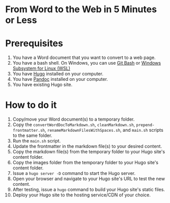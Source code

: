 # From Word to the Web in 5 Minutes or Less

# Prerequisites

1. You have a Word document that you want to convert to a web page.
2. You have a bash shell. On Windows, you can use [Git Bash](https://git-scm.com/downloads) or [Windows Subsystem for Linux (WSL)](https://docs.microsoft.com/en-us/windows/wsl/about)
3. You have [Hugo](https://gohugo.io/) installed on your computer.
4. You have [Pandoc](https://pandoc.org/) installed on your computer.
5. You have existing Hugo site.

# How to do it

1. Copy/move your Word document(s) to a temporary folder.
2. Copy the `convertWordDocToMarkdown.sh`, `cleanMarkdown.sh`, `prepend-frontmatter.sh`, `renameMarkdownFilesWithSpaces.sh`, and `main.sh` scripts to the same folder.
3. Run the `main.sh` script.
4. Update the frontmatter in the markdown file(s) to your desired content.
5. Copy the markdown file(s) from the temporary folder to your Hugo site's content folder.
6. Copy the images folder from the temporary folder to your Hugo site's content folder.
7. Issue a `hugo server -D` command to start the Hugo server.
8. Open your browser and navigate to your Hugo site's URL to test the new content.
9. After testing, issue a `hugo` command to build your Hugo site's static files.
10. Deploy your Hugo site to the hosting service/CDN of your choice.